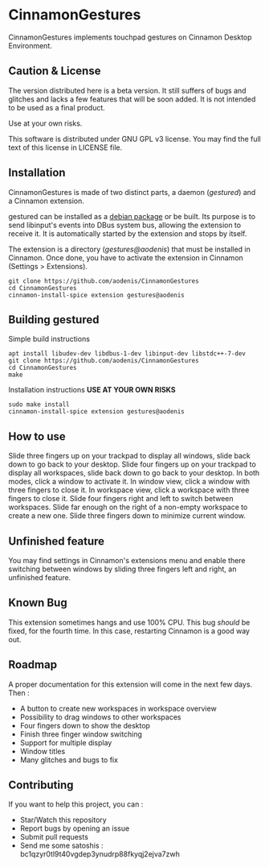 CinnamonGestures
================

CinnamonGestures implements touchpad gestures on Cinnamon Desktop Environment.

Caution & License
-----------------

The version distributed here is a beta version. It still suffers of bugs and glitches and lacks a few features that will be soon added. It is not intended to be used as a final product.

Use at your own risks.

This software is distributed under GNU GPL v3 license. You may find the full text of this license in LICENSE file. 

Installation
------------

CinnamonGestures is made of two distinct parts, a daemon (*gestured*) and a Cinnamon extension.

gestured can be installed as a [debian package](https://github.com/aodenis/CinnamonGestures/releases) or be built. Its purpose is to send libinput's events into DBus system bus, allowing the extension to receive it. It is automatically started by the extension and stops by itself.

The extension is a directory (*gestures@aodenis*) that must be installed in Cinnamon. Once done, you have to activate the extension in Cinnamon (Settings > Extensions).

```
git clone https://github.com/aodenis/CinnamonGestures
cd CinnamonGestures
cinnamon-install-spice extension gestures@aodenis
```

Building gestured
-----------------

Simple build instructions
```
apt install libudev-dev libdbus-1-dev libinput-dev libstdc++-7-dev
git clone https://github.com/aodenis/CinnamonGestures
cd CinnamonGestures
make
```

Installation instructions __USE AT YOUR OWN RISKS__
```
sudo make install
cinnamon-install-spice extension gestures@aodenis
```

How to use
----------

Slide three fingers up on your trackpad to display all windows, slide back down to go back to your desktop.
Slide four fingers up on your trackpad to display all workspaces, slide back down to go back to your desktop.
In both modes, click a window to activate it.
In window view, click a window with three fingers to close it.
In workspace view, click a workspace with three fingers to close it.
Slide four fingers right and left to switch between workspaces. Slide far enough on the right of a non-empty workspace to create a new one.
Slide three fingers down to minimize current window.

Unfinished feature
------------------

You may find settings in Cinnamon's extensions menu and enable there switching between windows by sliding three fingers left and right, an unfinished feature.

Known Bug
---------

This extension sometimes hangs and use 100% CPU. This bug _should_ be fixed, for the fourth time. In this case, restarting Cinnamon is a good way out.

Roadmap
-------

A proper documentation for this extension will come in the next few days. Then :
+ A button to create new workspaces in workspace overview
+ Possibility to drag windows to other workspaces
+ Four fingers down to show the desktop
+ Finish three finger window switching
+ Support for multiple display
+ Window titles
+ Many glitches and bugs to fix

Contributing
------------

If you want to help this project, you can :
+ Star/Watch this repository
+ Report bugs by opening an issue
+ Submit pull requests
+ Send me some satoshis : bc1qzyr0tl9t40vgdep3ynudrp88fkyqj2ejva7zwh
